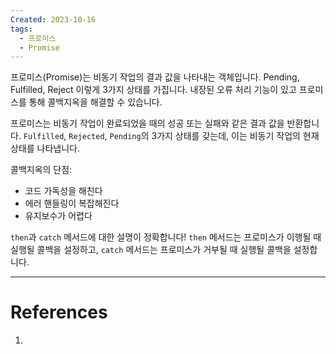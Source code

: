 ```yaml
---
Created: 2023-10-16
tags:
  - 프로미스
  - Promise
---
```

프로미스(Promise)는 비동기 작업의 결과 값을 나타내는 객체입니다. Pending, Fulfilled, Reject 이렇게 3가지 상태를 가집니다. 내장된 오류 처리 기능이 있고 프로미스를 통해 콜백지옥을 해결할 수 있습니다. 

프로미스는 비동기 작업이 완료되었을 때의 성공 또는 실패와 같은 결과 값을 반환합니다. `Fulfilled`, `Rejected`, `Pending`의 3가지 상태를 갖는데, 이는 비동기 작업의 현재 상태를 나타냅니다.

콜백지옥의 단점: 
- 코드 가독성을 해친다
- 에러 핸들링이 복잡해진다
- 유지보수가 어렵다


`then`과 `catch` 메서드에 대한 설명이 정확합니다! `then` 메서드는 프로미스가 이행될 때 실행될 콜백을 설정하고, `catch` 메서드는 프로미스가 거부될 때 실행될 콜백을 설정합니다.

---
# References
1. 